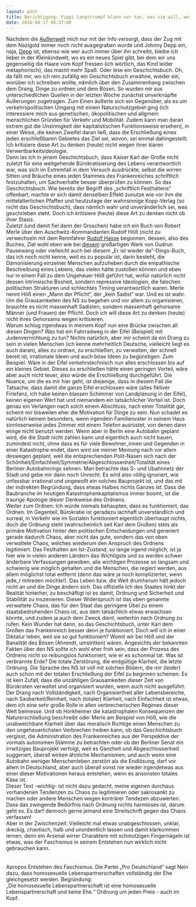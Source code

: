 ```yaml
---
layout: post
title: Berichtigung: Pippi Langstrumpf klann nur tun, was sie will, weil sie sehr viel GOLD hat
date: 2016-08-17 08:37:00
---
```


Nachdem die [Außenwelt](http://grillmoebel.github.io/2015/10/11/seventieth-post/) mich nur mit der Info versorgt, dass der Zug mit dem Nazigold immer noch nicht ausgegraben wurde und Johnny Depp ein, naja, [Depp](http://www.tmz.com/2016/08/15/johnny-depp-cuts-off-finger-amber-heard-photos/?adid=hero1) ist, ebenso wie wer auch immer über ihn schreibt, bleibe ich lieber in der Kleinkindwelt, wo es ein neues Spiel gibt, bei dem wir uns gegenseitig die Haare vom Kopf fressen (ich wörtlich, das Kind leider metaphorisch), das macht mehr Spaß. Oder lese ein Geschichtsbuch. Oh, da fällt mir, wo ich rein zufällig ein Geschichtsbuch erwähne, wieder ein, worüber ich schreiben wollte, nämlich über den Zusammenhang zwischen dem Drang, Dinge zu ordnen und dem Bösen. So wurden mir aus unterschiedlichen Quellen in der letzten Woche zunächst unverknüpfte Äußerungen zugetragen. Zum Einen äußerte sich ein Gegenüber, als es um verkehrspolitischen Umgang mit einem Naturschutzgebiet ging (ich interessiere mich aus genetischen, ökopolitischen und allgmein menschlichen Gründen für Verkehr und Mobilität. Zudem kann man daran extrem gut die Unsinnigkeit der kapitalistischen Funktionsweise ersehen), in einer Weise, die keinen Zweifel daran ließ, dass die Erschließung eines jeden erschließbaren Gebietes das Ziel sei, wovon, sei einmal dahingestellt. Ich kritisiere diese Art zu denken (heute) nicht wegen ihrer klaren Verwertbarkeitsideologie.<br>
Dann las ich in jenem Geschichtsbuch, dass Kaiser Karl der Große nicht zuletzt für eine weitgehende Bürokratisierung des Lebens verantwortlich war, was sich im Extremfall in dem Versuch ausdrückte, selbst die wirren Sitten und Bräuche eines jeden Stammes des Frankenreiches schriftlich festzuhalten, um Sachverhalte besser überprüfen zu können. So das Geschichtsbuch. Wie bereits der Begriff des „schriftlich Festhaltens“ offenbart, machte er sich damit denselben Effekt zunutze wie vor ihm die mittelalterlichen Pfaffen und heutzutage der wahnsinnige Kopp-Verlag (so nicht das Geschichtsbuch), dass nämlich wahr und unveränderlich sei, was geschrieben steht. Doch ich kritisiere (heute) diese Art zu denken nicht ob ihrer Stasis.<br>
Zuletzt (und damit fiel dann der Groschen) habe ich ein Buch von Robert Merle über den Auschwitz-Kommandanten Rudolf Höß (nicht zu verwechseln mit dem Rennfahrer [Rudolf Hasse](https://de.wikipedia.org/wiki/Rudolf_Hasse) begonnen, dessen, also des Buches, Ziel wohl eben wie bei [diesem](http://www.lovelybooks.de/autor/Gudrun-Pausewang/Adi-Jugend-eines-Diktators-145249460-w/) großartigen Werk von Gudrun Pausewang oder vielleicht auch bei diesem „Er ist wieder da“-Dings-Buch, das ich noch nicht kenne, weil es zu populär ist, darin besteht, die Dämonisierung einzelner Menschen aufzuheben durch die empathische Beschreibung eines Lebens, das vielen hätte zustoßen können und eben nur in einem Fall zu dem Ungeheuer Höß geführt hat, wofür natürlich nicht dessen intrinsische Bosheit, sondern repressive Ideologien, die falschen politischen Strukturen und schlechtes Timing verantwortlich waren. Merle nennt Höß einen „Mann der Pflicht“, der „kein Sadist“ war. Und es ist wahr. Um die Grausamkeiten des NS zu begehen und vor allem zu organisieren, brauchte es nicht massenhaft Sadisten, sondern massenhaft gehorsame Männer (und Frauen) der Pflicht. Doch ich will diese Art zu denken (heute) nicht ihres Gehorsams wegen kritisieren.<br>
Warum schlug irgendwas in meinem Kopf nun eine Brücke zwischen all diesen Dingen? Was hat ein Fahrradweg in der Eifel (Beispiel) mit Judenvernichtung zu tun? Nichts natürlich, aber mir scheint da ein Drang zu sein in vielen Menschen (ich kenne mehrheitlich Deutsche, vielleicht liegt es auch daran), alles zu ordnen, zu erschließen, zu verwalten, der schnell bereit ist, irrationale Ideen und auch böse Ideen zu begünstigen. Zum Beispiel. Wäre in der Eifel verkehrstechnisch nun alles erschlossen bis auf ein kleines Gebiet. Dieses zu erschließen hätte einen geringen Vorteil, wäre aber auch nicht teuer, also würde die Erschließung durchgeführt. Die Nuance, um die es mir hier geht, ist diejenige, dass in diesem Fall die Tatsache, dass damit die ganze Eifel erschlossen wäre (alles fiktiver Firlefanz, ich habe keinen blassen Schimmer von Landplanung in der Eifel), keinen eigenen Wert hat und niemandem ein tatsächlicher Vorteil ist. Doch genau ein Verlangen nach solch einem Abschluss, nach einer Totalität gar, scheint mir bisweilen eher die Motivation für Dinge zu sein. Nun schadet es natürlich keinem besonders, wenn irgendein Familienvater in seinem Haus sinnloserweise jedes Zimmer mit einem Telefon ausrüstet, von denen dann einige nicht benutzt werden. Wenn aber in Berlin eine Autobahn geplant wird, die die Stadt nicht zahlen kann und eigentlich auch nicht bauen, zumindest nicht, ohne dass es für viele Bewohner\_innen und Gegenden in einer Katastrophe endet, dann wird sie meiner Meinung nach vor allem deswegen geplant, weil die entsprechenden Polit-Nasen  sich nach der Schönheit/Einfachheit/Symmetrie/Abgeschlossenheit/Totalität eines Berliner Autobahnrings sehnen. Man betrachte das S- und Ubahnnetz der Stadt und gebe mir dann noch Unrecht. Es wird also völlig ignoriert, wie unfassbar irrational und ungewollt ein solches Bauprojekt ist, und das mit der indirekten Begründung, dass etwas Halbes nichts Ganzes ist. Dass die Baubranche im heutigen Katastrophenkapitalismus immer boomt, ist die traurige Apologie dieser Denkweise des Ordnens. <br>
Weiter zum Ordnen: Ich würde niemals behaupten, dass es funktioniert, das Ordnen. Im Gegenteil, Bürokratie ist geradezu lachhaft unverständlich und surreal, in Verkehr wie im Sozialen funktioniert eigentlich überhaupt nichts, doch die Ordnung steht (wahrscheinlich seit Karl dem Großen) stets als primäre Motivation hinter den politischen Entscheidungen und generiert gerade dadurch Chaos, aber nicht das gute, sondern das von oben verwaltete Chaos, welches wiederum den Anspruch des Ordnens legitimiert. Das Festhalten am Ist-Zustand, so lange irgend möglich, ist ja hier wie in vielen anderen Ländern das Wichtigste und so werden schwer änderbare Verfassungen gewoben, alle wichtigen Prozesse so langsam und schwierig wie möglich gehalten und die Menschen, die regiert werden, aus allem möglichst total entfernt (denn das wäre ja noch komplizierter, wenn jede\_r mitreden möchte!). Das Leben bzw. die Welt drumherum hält jedoch nicht an und die Dinge ändern sich. Das offizielle Ich des Staates hinkt der Realität hinterher, zu beschäftigt ist es damit, Ordnung und Sicherheit und Stabilität zu inszenieren. Dieser Widerspruch ist das oben genannte verwaltete Chaos, das für den Staat das geringere Übel zu einem staatsbedrohenden Chaos ist, aus dem tatsächlich etwas erwachsen könnte, und zudem ja auch dem Zweck dient, weiterhin nach Ordnung zu rufen. Kein Wunder hat dann, so das Geschichtsbuch, unter Karl dem Großen das Frankenreich besser denn je funktioniert. Doch will ich in einer Diktatur leben, weil sie so gut funktioniert? Womit wir bei Höß und der Banalität des Bösen (Ahrendt, umstritten) wären. Angesichts der bekannten Fakten über den NS sollte ich wohl eher froh sein, dass der Prozess des Ordnens nicht so reibungslos funktioniert, wie er es schonmal tat. Was ist verbrannte Erde? Die totale Zerstörung, die endgültige Klarheit, die letzte Ordnung. Die Sprache des NS ist voll mit solchen Bildern, die mir (leider) auch schon mit der totalen Erschließung der Eifel zu beginnen scheinen. Es ist kein Zufall, dass die unzähligen Grausamkeiten dieser Zeit von Bürokraten verwaltet und organisiert wurden, wenn auch nicht ausgeführt. Der Drang nach Vollständigkeit, nach Organisiertheit aller Lebensbereiche, nach Sauberkeit/Reinheit, nach (totaler) Klarheit, nach Einfachheit ist etwas, dem ich eine sehr große Rolle in allen verbrecherischen Regimes dieser Welt beimesse. Und ob Horkheimer die katastrophalen Konsequenzen der Naturerschließung beschreibt oder Merle am Beispiel von Höß, wie die unabweichbare Klarheit über das moralisch Richtige einen Menschen zu den ungeheuerlichsten Verbrechen treiben kann, ob das Geschichtsbuch vergisst, die Administration des Frankenreiches aus der Perspektive der vormals autonomen Stämme zu betrachten oder ob der Berliner Senat ein irrwitziges Bauprojekt verfolgt, weil es Ganzheit und Abgeschlossenheit suggeriert, überall wirken ähnliche Mechanismen, und auch wenn eine Autobahn weniger Menschenleben zerstört als die Endlösung, darf vor allem in Deutschland, aber auch überall sonst nie wieder irgendetwas aus einer dieser Motivationen heraus entstehen, wenn es ansonsten totales Käse ist.<br>
Dieser Text -wichtig- ist nicht dazu gedacht, meine eigenen durchaus vorhandenen Tendenzen zu Chaos zu legitimieren oder sakrosankt zu machen oder andere Menschen wegen konträrer Tendezen abzuwerten. Dass das zwingende Bedürfnis nach Ordnung nichts harmloses ist, darum geht es. Es darf dennoch gerne jemand eine Streitschrift gegen das Chaos verfassen! <br>
Aber in der Zwischenzeit: Vielleicht mal etwas unabgeschlossen, unklar, dreckig, chaotisch, halb und unordentlich lassen und damit klarkommen lernen, denn ein Arsenal wirrer Charaktere mit schmutzigen Fingernägeln ist etwas, was der Faschismus in seinem Entstehen nun wirklich nicht gebrauchen kann.<br><br><br>
Apropos Entstehen des Faschismus. Die Partei „Pro Deutschland“ sagt Nein dazu, dass homosexuelle Lebenspartnerschaften vollständig der Ehe gleichgesetzt werden. Begründung:<br> „Die homosexuelle Lebenspartnerschaft ist eine homosexuelle Lebenspartnerschaft und keine Ehe.“
Ordnung um jeden Preis - auch im Kopf.
